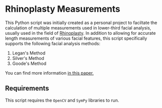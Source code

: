 # Rhinoplasty Measurements

This Python script was initially created as a personal project to faciltate the calculation of multiple measurements used in lower-third facial analysis, usually used in the field of [Rhinoplasty](https://www.mayoclinic.org/tests-procedures/rhinoplasty/about/pac-20384532). In addition to allowing for accurate length measurements of various facial features, this script specifically supports the following facial analysis methods:
1. Legan's Method
2. Silver's Method
3. Goode's Method

You can find more information [in this paper.](https://www.sciencedirect.com/science/article/pii/S1808869415002608)

## Requirements
This script requires the `OpenCV` and `SymPy` libraries to run. 

